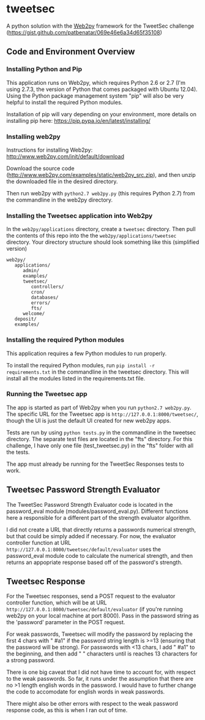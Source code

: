 # tweetsec

A python solution with the [Web2py](http://www.web2py.com/) framework for the TweetSec challenge (https://gist.github.com/patbenatar/069e46e6a34d65f35108)

## Code and Environment Overview

### Installing Python and Pip
This application runs on Web2py, which requires Python 2.6 or 2.7 (I'm using 2.7.3, the version of Python that comes packaged with Ubuntu 12.04). Using the Python package management system "pip" will also be very helpful to install the required Python modules.

Installation of pip will vary depending on your environment, more details on installing pip here: https://pip.pypa.io/en/latest/installing/

### Installing web2py 

Instructions for installing Web2py: http://www.web2py.com/init/default/download

Download the source code (http://www.web2py.com/examples/static/web2py_src.zip), and then unzip the downloaded file in the desired directory.

Then run web2py with `python2.7 web2py.py` (this requires Python 2.7) from the commandline in the web2py directory.

### Installing the Tweetsec application into Web2py

In the `web2py/applications` directory, create a `tweetsec` directory. Then pull the contents of this repo into the the `web2py/applications/tweetsec` directory. Your directory structure should look something like this (simplified version)
 ```
 web2py/
    applications/
       admin/
       examples/
       tweetsec/
          controllers/
          cron/
          databases/
          errors/
          fts/
       welcome/
    deposit/
    examples/

 ```

### Installing the required Python modules
This application requires a few Python modules to run properly.

To install the required Python modules, run `pip install -r requirements.txt` in the commandline in the tweetsec directory. This will install all the modules listed in the requirements.txt file.

### Running the Tweetsec app

The app is started as part of Web2py when you run `python2.7 web2py.py`. The specific URL for the Tweetsec app is `http://127.0.0.1:8000/tweetsec/`, though the UI is just the default UI created for new web2py apps.

Tests are run by using `python tests.py` in the commandline in the tweetsec directory. The separate test files are located in the "fts" directory. For this challenge, I have only one file (test_tweetsec.py) in the "fts" folder with all the tests.

The app must already be running for the TweetSec Responses tests to work.

## Tweetsec Password Strength Evaluator
The TweetSec Password Strength Evaluator code is located in the password_eval module (modules/password_eval.py). Different functions here a responsible for a different part of the strength evaluator algorithm.

I did not create a URL that directly returns a passwords numerical strength, but that could be simply added if necessary. For now, the evaluator controller function at URL `http://127.0.0.1:8000/tweetsec/default/evaluator` uses the password_eval module code to calculate the numerical strength, and then returns an appopriate response based off of the password's strength.

## Tweetsec Response
For the Tweetsec responses, send a POST request to the evaluator controller function, which will be at URL `http://127.0.0.1:8000/tweetsec/default/evaluator` (if you're running web2py on your local machine at port 8000). Pass in the password string as the 'password' parameter in the POST request.

For weak passwords, Tweetsec will modify the password by replacing the first 4 chars with " #a1" if the password string length is >=13 (ensuring that the password will be strong). For passwords with <13 chars, I add " #a1" to the beginning, and then add " " characters until is reaches 13 characters for a strong password.

There is one big caveat that I did not have time to account for, with respect to the weak passwords. So far, it runs under the assumption that there are no >1 length english words in the password. I would have to further change the code to accomodate for english words in weak passwords.

There might also be other errors with respect to the weak password response code, as this is when I ran out of time.

